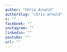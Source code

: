 ```yaml
---
author: "Chris Arnold"
authorSlug: "chris-arnold"
x: ""
facebook: ""
instagram: ""
linkedin: ""
youtube: ""
url: ""
---
```


